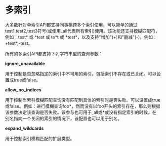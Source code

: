 # 多索引

大多数针对单索引API都支持同事横跨多个索引使用，可以简单的通过test1,test2,test3符号(或使用_all代表所有索引)使用。该功能还支持模糊匹配符，例如：test\* 或 \*test 或 te\*t 或 \*test\*，以及支持"增加"(+)和"删减"(-)，例如：+test\*,-test。

所有的多索引API都支持下列字符串型的查询参数：

**ignore_unavailable**

用于控制是否忽略指定的索引中不可用的索引，包括索引不存在或已关闭。可以设置成true或false。

**allow_no_indices**

用于控制当索引模糊匹配查询没有匹配到具体的索引时是否失败。可以设置成true或false。例如：进行模糊查询foo*，然而没有以foo开头的索引存在，那么则根据该参数决定该查询是否失败。该参与也可用于_all或*或没有指定索引的时候。在别名指向一个关闭的索引的情况下，该配置也可以用于别名。

**expand_wildcards**

用于控制索引模糊匹配的扩展类型。

